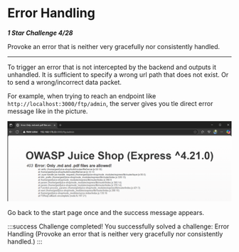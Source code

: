 # Error Handling

***1 Star Challenge 4/28***

Provoke an error that is neither very gracefully nor consistently handled.

---

To trigger an error that is not intercepted by the backend and outputs it unhandled. It is sufficient to specify a wrong url path that does not exist. Or to send a wrong/incorrect data packet.

For example, when trying to reach an endpoint like `http://localhost:3000/ftp/admin`, the server gives you tle direct error message like in the picture.

![error403](../img/error403.png)

Go back to the start page once and the success message appears.

:::success Challenge completed!
You successfully solved a challenge: Error Handling (Provoke an error that is neither very gracefully nor consistently handled.)
:::